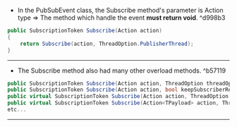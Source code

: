 - In the PubSubEvent class, the Subscribe method's parameter is Action type => The method which handle the event **must return void**. ^d998b3
```csharp
public SubscriptionToken Subscribe(Action action)
{
	return Subscribe(action, ThreadOption.PublisherThread);
}
```
---
- The Subscribe method also had many other overload methods. ^b57119
```csharp
public SubscriptionToken Subscribe(Action action, ThreadOption threadOption)
public SubscriptionToken Subscribe(Action action, bool keepSubscriberReferenceAlive)
public virtual SubscriptionToken Subscribe(Action action, ThreadOption threadOption, bool keepSubscriberReferenceAlive)
public virtual SubscriptionToken Subscribe(Action<TPayload> action, ThreadOption threadOption, bool keepSubscriberReferenceAlive, Predicate<TPayload> filter)
etc...
```
---